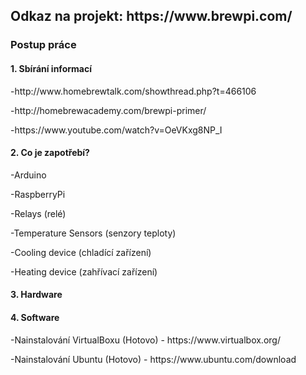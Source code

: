 <h2>Odkaz na projekt: https://www.brewpi.com/</h2>

<h3>Postup práce</h3>

<h4>1. Sbírání informací</h4>

<p>-http://www.homebrewtalk.com/showthread.php?t=466106</p>
<p>-http://homebrewacademy.com/brewpi-primer/</p>
<p>-https://www.youtube.com/watch?v=OeVKxg8NP_I</p>

<h4>2. Co je zapotřebí?</h4>

-Arduino
<p>-RaspberryPi</p>
<p>-Relays (relé)</p>
<p>-Temperature Sensors (senzory teploty)</p>
<p>-Cooling device (chladící zařízení)</p>
<p>-Heating device (zahřívací zařízení)</p>

<h4>3. Hardware</h4>



<h4>4. Software</h4>

<p>-Nainstalování VirtualBoxu (Hotovo) - https://www.virtualbox.org/</p>
<p>-Nainstalování Ubuntu (Hotovo) - https://www.ubuntu.com/download</p>
<p></p>

